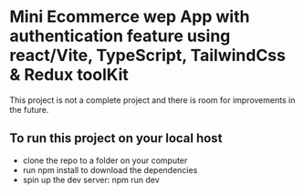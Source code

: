 # Mini Ecommerce wep App with authentication feature using react/Vite, TypeScript, TailwindCss & Redux toolKit

This project is not a complete project and there is room for improvements in the future.

## To run this project on your local host

- clone the repo to a folder on your computer
- run npm install to download the dependencies
- spin up the dev server: npm run dev
